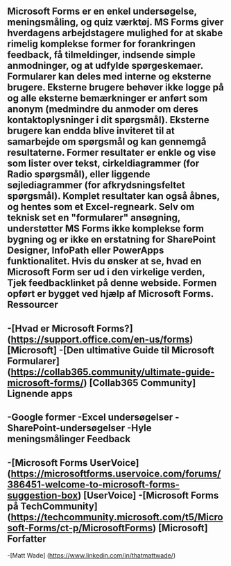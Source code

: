 Microsoft Forms er en enkel undersøgelse, meningsmåling, og quiz værktøj. MS Forms giverhverdagens arbejdstagere mulighed for at skabe rimelig komplekse former forforankringen feedback, få tilmeldinger, indsende simple anmodninger, ogat udfylde spørgeskemaer.Formularer kan deles med interne og eksterne brugere. Eksterne brugerebehøver ikke logge på og alle eksterne bemærkninger er anført som anonym(medmindre du anmoder om deres kontaktoplysninger i dit spørgsmål).Eksterne brugere kan endda blive inviteret til at samarbejde om spørgsmål ogkan gennemgå resultaterne.Former resultater er enkle og vise som lister over tekst, cirkeldiagrammer (forRadio spørgsmål), eller liggende søjlediagrammer (for afkrydsningsfeltet spørgsmål). Kompletresultater kan også åbnes, og hentes som et Excel-regneark.Selv om teknisk set en "formularer" ansøgning, understøtter MS Forms ikkekomplekse form bygning og er ikke en erstatning for SharePoint Designer,InfoPath eller PowerApps funktionalitet.Hvis du ønsker at se, hvad en Microsoft Form ser ud i den virkelige verden,Tjek feedbacklinket på denne webside. Formen opført er byggetved hjælp af Microsoft Forms.Ressourcer----------[Hvad er Microsoft Forms?] (https://support.office.com/en-us/forms)    \[Microsoft\]-[Den ultimative Guide til Microsoft    Formularer] (https://collab365.community/ultimate-guide-microsoft-forms/)    \[Collab365 Community\]Lignende apps-------------Google former-Excel undersøgelser-SharePoint-undersøgelser-Hyle meningsmålingerFeedback----------[Microsoft Forms UserVoice] (https://microsoftforms.uservoice.com/forums/386451-welcome-to-microsoft-forms-suggestion-box)    \[UserVoice\]-[Microsoft Forms på TechCommunity] (https://techcommunity.microsoft.com/t5/Microsoft-Forms/ct-p/MicrosoftForms)    \[Microsoft\]Forfatter----------[Matt Wade] (https://www.linkedin.com/in/thatmattwade/)